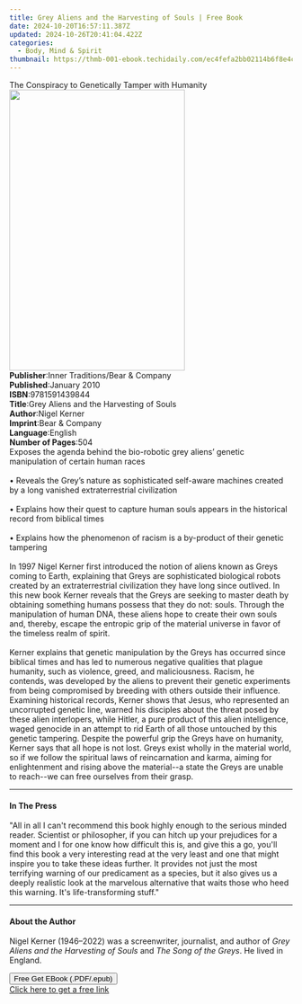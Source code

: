 ```yaml
---
title: Grey Aliens and the Harvesting of Souls | Free Book
date: 2024-10-20T16:57:11.387Z
updated: 2024-10-26T20:41:04.422Z
categories:
  - Body, Mind & Spirit
thumbnail: https://thmb-001-ebook.techidaily.com/ec4fefa2bb02114b6f8e4c6f3a505b7eb8df19bab81dba43098a1078581ee3e0.jpg
---
```

<main id="book-container">
  <div class="flex flex-col">
    <div class="book-brief flex-1 py-6 px-4 sm:p-6 md:py-10 md:px-8">
      <!-- brief-->
      <div class="book-brief-main">
        The Conspiracy to Genetically Tamper with Humanity
      </div>
    </div>
    <div
      class="book-meta-info flex-1 grid gap-4 col-start-1 col-end-3 row-start-1 sm:mb-6 sm:grid-cols-4 lg:gap-6 lg:col-start-2 lg:row-end-6 lg:row-span-6 lg:mb-0"
    >
      <div
        class="book-meta-info-left place-content-center mt-4 p-4 text-sm leading-6 col-start-2 col-span-2 dark:text-slate-400"
      >
        <img
          class="w-full h-500 object-cover rounded-lg sm:h-255 sm:col-span-2 lg:col-span-full"
          src="https://img-001-ebook.techidaily.com/03cee0415d2cccbf2c6671f6deff34be285861696a310db56058baa057ff8b33.jpg"
          alt=""
          width="312"
          height="500"
        />
      </div>
      <div
        class="book-meta-info-right mt-2 col-start-1 row-start-2 col-span-3 self-center"
      >
        <!-- meta data  -->
        <div class="flex flex-col px-4 md:px-8">
          <div class="flex-1">
            <strong>Publisher</strong>:<span class="px-2"
              >Inner Traditions/Bear &amp; Company</span
            >
          </div>
          <div class="flex-1">
            <strong>Published</strong>:<span class="px-2">January 2010</span>
          </div>
          <div class="flex-1">
            <strong>ISBN</strong>:<span class="px-2">9781591439844</span>
          </div>
          <div class="flex-1">
            <strong>Title</strong>:<span class="px-2"
              >Grey Aliens and the Harvesting of Souls</span
            >
          </div>
          <div class="flex-1">
            <strong>Author</strong>:<span class="px-2">Nigel Kerner</span>
          </div>
          <div class="flex-1">
            <strong>Imprint</strong>:<span class="px-2"
              >Bear &amp; Company</span
            >
          </div>
          <div class="flex-1">
            <strong>Language</strong>:<span class="px-2">English</span>
          </div>
          <div class="flex-1">
            <strong>Number of Pages</strong>:<span class="px-2">504</span>
          </div>
        </div>
      </div>
    </div>
    <div class="book-description flex-1 py-6 px-4 sm:p-6 md:py-10 md:px-8">
      <div class="book-description-main">
        <div accordion-content="" id="description">
          Exposes the agenda behind the bio-robotic grey aliens’ genetic
          manipulation of certain human races <br />
          <br />• Reveals the Grey’s nature as sophisticated self-aware machines
          created by a long vanished extraterrestrial civilization <br />
          <br />• Explains how their quest to capture human souls appears in the
          historical record from biblical times <br />
          <br />• Explains how the phenomenon of racism is a by-product of their
          genetic tampering <br />
          <br />In 1997 Nigel Kerner first introduced the notion of aliens known
          as Greys coming to Earth, explaining that Greys are sophisticated
          biological robots created by an extraterrestrial civilization they
          have long since outlived. In this new book Kerner reveals that the
          Greys are seeking to master death by obtaining something humans
          possess that they do not: souls. Through the manipulation of human
          DNA, these aliens hope to create their own souls and, thereby, escape
          the entropic grip of the material universe in favor of the timeless
          realm of spirit. <br />
          <br />Kerner explains that genetic manipulation by the Greys has
          occurred since biblical times and has led to numerous negative
          qualities that plague humanity, such as violence, greed, and
          maliciousness. Racism, he contends, was developed by the aliens to
          prevent their genetic experiments from being compromised by breeding
          with others outside their influence. Examining historical records,
          Kerner shows that Jesus, who represented an uncorrupted genetic line,
          warned his disciples about the threat posed by these alien
          interlopers, while Hitler, a pure product of this alien intelligence,
          waged genocide in an attempt to rid Earth of all those untouched by
          this genetic tampering. Despite the powerful grip the Greys have on
          humanity, Kerner says that all hope is not lost. Greys exist wholly in
          the material world, so if we follow the spiritual laws of
          reincarnation and karma, aiming for enlightenment and rising above the
          material--a state the Greys are unable to reach--we can free ourselves
          from their grasp.
        </div>
        <div class="accordion-fader"></div>
      </div>
    </div>
    <div class="book-excerpts flex-1 py-6 px-4 sm:p-6 md:py-10 md:px-8">
      <!-- excerpts-->
      <div class="book-excerpts-main">
        <hr />
        <h4 class="placeholder placeholder-heading">
          <span>In The Press</span>
        </h4>
        <p>
          "All in all I can't recommend this book highly enough to the serious
          minded reader. Scientist or philosopher, if you can hitch up your
          prejudices for a moment and I for one know how difficult this is, and
          give this a go, you'll find this book a very interesting read at the
          very least and one that might inspire you to take these ideas further.
          It provides not just the most terrifying warning of our predicament as
          a species, but it also gives us a deeply realistic look at the
          marvelous alternative that waits those who heed this warning. It's
          life-transforming stuff."
        </p>
      </div>
    </div>
    <div class="book-about-author flex-1 py-6 px-4 sm:p-6 md:py-10 md:px-8">
      <!-- about author-->
      <div class="book-main-author-main">
        <hr />
        <h4 class="placeholder placeholder-heading">
          <span>About the Author</span>
        </h4>
        <p>
          Nigel Kerner (1946–2022) was a screenwriter, journalist, and author of
          <i>Grey Aliens and the Harvesting of Souls</i> and
          <i>The Song of the Greys</i>. He lived in England.
        </p>
      </div>
    </div>
    <div class="book-free-get flex-1 py-6 px-4 sm:p-6 md:py-10 md:px-8">
      <button
        id="btn-free-get"
        class="bg-blue-500 hover:bg-blue-700 text-white font-bold py-2 px-4 rounded"
      >
        Free Get EBook (.PDF/.epub)
      </button>
      <div id="countdown-display" class="px-2 text-lg mt-2"></div>
      <a
        id="free-link"
        class="hidden bg-blue-500 hover:bg-blue-700 text-white font-bold py-2 px-4 rounded"
        href="https://www.ebooks.com/en-us/book/95782515/grey-aliens-and-the-harvesting-of-souls/nigel-kerner/"
        target="_blank"
        >Click here to get a free link</a
      >
    </div>
    <script>
      let countdownTime = 0;
      let countdownInterval = null;
      document
        .getElementById('btn-free-get')
        .addEventListener('click', startCountdown);
      function startCountdown() {
        countdownTime = new Date().getTime() + 60000 * 3;
        countdownInterval = setInterval(updateCountdown, 1000);
        document.getElementById('btn-free-get').disabled = true;
        document
          .getElementById('btn-free-get')
          .classList.add('bg-gray-500', 'cursor-not-allowed');
      }
      function updateCountdown() {
        let currentTime = new Date().getTime();
        let timeLeft = countdownTime - currentTime;
        let secondsLeft = Math.floor(timeLeft / 1000);
        document.getElementById('countdown-display').innerHTML =
          `Remaining time: ${secondsLeft} seconds.`;
        if (secondsLeft <= 0) {
          clearInterval(countdownInterval);
          document.getElementById('btn-free-get').classList.add('hidden');
          document.getElementById('free-link').classList.remove('hidden');
          document.getElementById('countdown-display').innerHTML = '';
        }
      }
    </script>
  </div>
</main>

<ins class="adsbygoogle"
      style="display:block"
      data-ad-client="ca-pub-7571918770474297"
      data-ad-slot="8358498916"
      data-ad-format="auto"
      data-full-width-responsive="true"></ins>
    